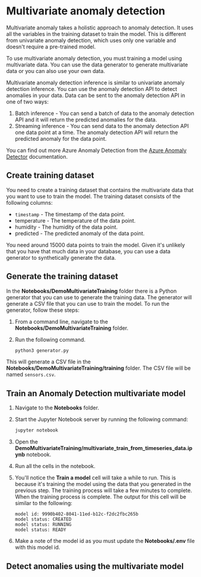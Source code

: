 # Multivariate anomaly detection

Multivariate anomaly takes a holistic approach to anomaly detection. It uses all the variables in the training dataset to train the model. This is different from univariate anomaly detection, which uses only one variable and doesn't require a pre-trained model.

To use multivariate anomaly detection, you must training a model using multivariate data. You can use the data generator to generate multivariate data or you can also use your own data.

Multivariate anomaly detection inference is similar to univariate anomaly detection inference. You can use the anomaly detection API to detect anomalies in your data. Data can be sent to the anomaly detection API in one of two ways:

1. Batch inference - You can send a batch of data to the anomaly detection API and it will return the predicted anomalies for the data.
1. Streaming inference - You can send data to the anomaly detection API one data point at a time. The anomaly detection API will return the predicted anomaly for the data point.

You can find out more Azure Anomaly Detection from the [Azure Anomaly Detector](https://learn.microsoft.com/azure/cognitive-services/anomaly-detector/) documentation.

## Create training dataset

You need to create a training dataset that contains the multivariate data that you want to use to train the model. The training dataset consists of the following columns:

- `timestamp` - The timestamp of the data point.
- temperature - The temperature of the data point.
- humidity - The humidity of the data point.
- predicted - The predicted anomaly of the data point.

You need around 15000 data points to train the model. Given it's unlikely that you have that much data in your database, you can use a data generator to synthetically generate the data.

## Generate the training dataset

In the **Notebooks/DemoMultivariateTraining** folder there is a Python generator that you can use to generate the training data. The generator will generate a CSV file that you can use to train the model. To run the generator, follow these steps:

1. From a command line, navigate to the **Notebooks/DemoMultivariateTraining** folder.
1. Run the following command.

    ```bash
    python3 generator.py
    ```

This will generate a CSV file in the **Notebooks/DemoMultivariateTraining/training** folder. The CSV file will be named `sensors.csv`.

## Train an Anomaly Detection multivariate model

1. Navigate to the **Notebooks** folder.
1. Start the Jupyter Notebook server by running the following command:

    ```bash
    jupyter notebook
    ```

1. Open the **DemoMultivariateTraining/multivariate_train_from_timeseries_data.ipynb** notebook.
1. Run all the cells in the notebook.
1. You'll notice the **Train a model** cell will take a while to run. This is because it's training the model using the data that you generated in the previous step. The training process will take a few minutes to complete. When the training process is complete. The output for this cell will be similar to the following:

    ```text
    model id: 9990b402-8041-11ed-b12c-f2dc2fbc265b
    model status: CREATED
    model status: RUNNING
    model status: READY
    ```

1. Make a note of the model id as you must update the **Notebooks/.env** file with this model id.

## Detect anomalies using the multivariate model

